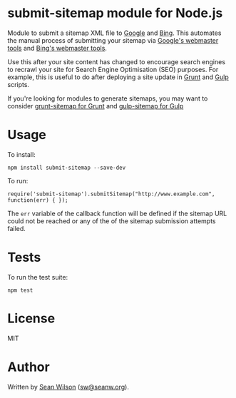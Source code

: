 submit-sitemap module for Node.js
==

Module to submit a sitemap XML file to [Google](http://www.google.com) and [Bing](http://www.bing.com). This automates the manual process of submitting your sitemap via [Google's webmaster tools](https://support.google.com/sites/answer/100283?hl=en) and [Bing's webmaster tools](http://www.bing.com/webmaster/help/how-to-submit-sitemaps-82a15bd4).

Use this after your site content has changed to encourage search engines to recrawl your site for Search Engine Optimisation (SEO) purposes. For example, this is useful to do after deploying a site update in [Grunt](http://gruntjs.com/) and  [Gulp](http://gulpjs.com/) scripts.

If you're looking for modules to generate sitemaps, you may want to consider [grunt-sitemap for Grunt](https://www.npmjs.com/package/grunt-sitemap) and [gulp-sitemap for Gulp](https://www.npmjs.com/package/gulp-sitemap)

# Usage

To install:

`npm install submit-sitemap --save-dev`

To run:

`require('submit-sitemap').submitSitemap("http://www.example.com",  function(err) { });`

The `err` variable of the callback function will be defined if the sitemap URL could not be reached or any of the of the sitemap submission attempts failed.

# Tests

To run the test suite:

`npm test`

# License

MIT

# Author

Written by [Sean Wilson](https://www.seanw.org) ([sw@seanw.org](mailto:sw@seanw.org)).
